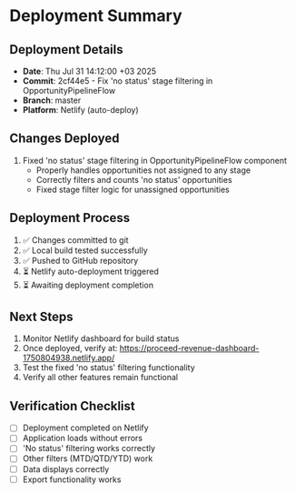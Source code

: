 # Deployment Summary

## Deployment Details
- **Date**: Thu Jul 31 14:12:00 +03 2025
- **Commit**: 2cf44e5 - Fix 'no status' stage filtering in OpportunityPipelineFlow
- **Branch**: master
- **Platform**: Netlify (auto-deploy)

## Changes Deployed
1. Fixed 'no status' stage filtering in OpportunityPipelineFlow component
   - Properly handles opportunities not assigned to any stage
   - Correctly filters and counts 'no status' opportunities
   - Fixed stage filter logic for unassigned opportunities

## Deployment Process
1. ✅ Changes committed to git
2. ✅ Local build tested successfully
3. ✅ Pushed to GitHub repository
4. ⏳ Netlify auto-deployment triggered
5. ⏳ Awaiting deployment completion

## Next Steps
1. Monitor Netlify dashboard for build status
2. Once deployed, verify at: https://proceed-revenue-dashboard-1750804938.netlify.app/
3. Test the fixed 'no status' filtering functionality
4. Verify all other features remain functional

## Verification Checklist
- [ ] Deployment completed on Netlify
- [ ] Application loads without errors
- [ ] 'No status' filtering works correctly
- [ ] Other filters (MTD/QTD/YTD) work
- [ ] Data displays correctly
- [ ] Export functionality works
